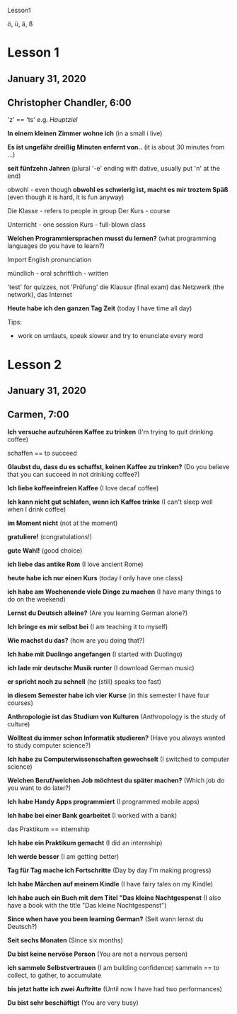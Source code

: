 Lesson1

ö, ü, ä, ß

# Lesson 1
## January 31, 2020
## Christopher Chandler, 6:00

'z' == 'ts' e.g. _Hauptziel_

**In einem kleinen Zimmer wohne ich** (in a small i live)

**Es ist ungefähr dreißig Minuten enfernt von..** (it is about 30 minutes from ...)

**seit fünfzehn Jahren** (plural '-e' ending with dative, usually put 'n' at the end)

obwohl - even though
**obwohl es schwierig ist, macht es mir troztem Späß**
(even though it is hard, it is fun anyway)

Die Klasse - refers to people in group
Der Kurs - course

Unterricht - one session
Kurs - full-blown class

**Welchen Programmiersprachen musst du lernen?** (what programming languages do you have to learn?)

Import English pronunciation

mündlich - oral
schriftlich - written

'test' for quizzes, not 'Prüfung'
die Klausur (final exam)
das Netzwerk (the network), das Internet

**Heute habe ich den ganzen Tag Zeit**
(today I have time all day)

Tips:

- work on umlauts, speak slower and try to enunciate every word

# Lesson 2
## January 31, 2020
## Carmen, 7:00

**Ich versuche aufzuhören Kaffee zu trinken**
(I'm trying to quit drinking coffee)

schaffen == to succeed

**Glaubst du, dass du es schaffst, keinen Kaffee zu trinken?**
(Do you believe that you can succeed in not drinking coffee?)

**Ich liebe koffeeinfreien Kaffee**
(I love decaf coffee)

**Ich kann nicht gut schlafen, wenn ich Kaffee trinke** (I can't sleep well when I drink coffee)

**im Moment nicht** (not at the moment)

**gratuliere!** (congratulations!)

**gute Wahl!** (good choice)

**ich liebe das antike Rom**
(I love ancient Rome)

**heute habe ich nur einen Kurs**
(today I only have one class)

**ich habe am Wochenende viele Dinge zu machen**
(I have many things to do on the weekend)

**Lernst du Deutsch alleine?** (Are you learning German alone?)

**Ich bringe es mir selbst bei**
(I am teaching it to myself)

**Wie machst du das?**
(how are you doing that?)

**Ich habe mit Duolingo angefangen**
(I started with Duolingo)

**ich lade mir deutsche Musik runter**
(I download German music)

**er spricht noch zu schnell**
(he (still) speaks too fast)

**in diesem Semester habe ich vier Kurse**
(in this semester I have four courses)

**Anthropologie ist das Studium von Kulturen** (Anthropology is the study of culture)

**Wolltest du immer schon Informatik studieren?**
(Have you always wanted to study computer science?)

**Ich habe zu Computerwissenschaften gewechselt**
(I switched to computer science)

**Welchen Beruf/welchen Job möchtest du später machen?**
(Which job do you want to do later?)

**Ich habe Handy Apps programmiert**
(I programmed mobile apps)

**Ich habe bei einer Bank gearbeitet**
(I worked with a bank)

das Praktikum == internship

**Ich habe ein Praktikum gemacht**
(I did an internship)

**Ich werde besser**
(I am getting better)

**Tag für Tag mache ich Fortschritte**
(Day by day I'm making progress)

**Ich habe Märchen auf meinem Kindle**
(I have fairy tales on my Kindle)

**Ich habe auch ein Buch mit dem Titel "Das kleine Nachtgespenst**
(I also have a book with the title "Das kleine Nachtgespenst")

**Since when have you been learning German?**
(Seit wann lernst du Deutsch?)

**Seit sechs Monaten**
(Since six months)

**Du bist keine nervöse Person**
(You are not a nervous person)

**ich sammele Selbstvertrauen**
(I am building confidence)
sammeln == to collect, to gather, to accumulate

**bis jetzt hatte ich zwei Auftritte**
(Until now I have had two performances)

**Du bist sehr beschäftigt**
(You are very busy)
